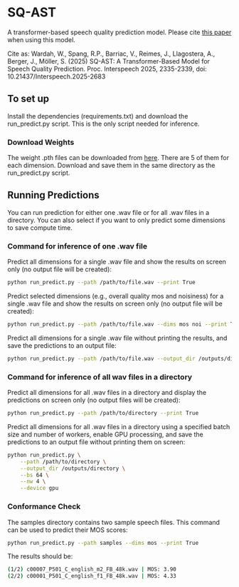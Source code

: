 # SQ-AST
A transformer-based speech quality prediction model. Please cite [this paper](https://www.isca-archive.org/interspeech_2025/wardah25_interspeech.html) when using this model.

Cite as: Wardah, W., Spang, R.P., Barriac, V., Reimes, J., Llagostera, A., Berger, J., Möller, S. (2025) SQ-AST: A Transformer-Based Model for Speech Quality Prediction. Proc. Interspeech 2025, 2335-2339, doi: 10.21437/Interspeech.2025-2683

## To set up

Install the dependencies (requirements.txt) and download the run_predict.py script. This is the only script needed for inference. 

### Download Weights
The weight .pth files can be downloaded from [here](https://tubcloud.tu-berlin.de/s/rik9dQaR66R8w5A). There are 5 of them for each dimension. Download and save them in the same directory as the run_predict.py script.

## Running Predictions

You can run prediction for either one .wav file or for all .wav files in a directory. You can also select if you want to only predict some dimensions to save compute time. 

### Command for inference of one .wav file

Predict all dimensions for a single .wav file and show the results on screen only (no output file will be created):

```bash
python run_predict.py --path /path/to/file.wav --print True
```

Predict selected dimensions (e.g., overall quality mos and noisiness) for a single .wav file and show the results on screen only (no output file will be created):

```bash
python run_predict.py --path /path/to/file.wav --dims mos noi --print True
```

Predict all dimensions for a single .wav file without printing the results, and save the predictions to an output file:

```bash
python run_predict.py --path /path/to/file.wav --output_dir /outputs/directory
```

### Command for inference of all wav files in a directory

Predict all dimensions for all .wav files in a directory and display the predictions on screen only (no output files will be created):

```bash
python run_predict.py --path /path/to/directory --print True
```

Predict all dimensions for all .wav files in a directory using a specified batch size and number of workers, enable GPU processing, and save the predictions to an output file without printing them on screen:

```bash
python run_predict.py \
    --path /path/to/directory \
    --output_dir /outputs/directory \
    --bs 64 \
    --nw 4 \
    --device gpu
```

### Conformance Check
The samples directory contains two sample speech files. This command can be used to predict their MOS scores:

```bash
python run_predict.py --path samples --dims mos --print True
```

The results should be:

```bash
(1/2) c00007_P501_C_english_m2_FB_48k.wav | MOS: 3.90
(2/2) c00001_P501_C_english_f1_FB_48k.wav | MOS: 4.33
```